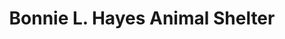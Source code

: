 ---
title: "Bonnie L. Hayes Animal Shelter"
url: /hillsboro/bonnie-l-hayes-animal-shelter/
shop: Tiere
---